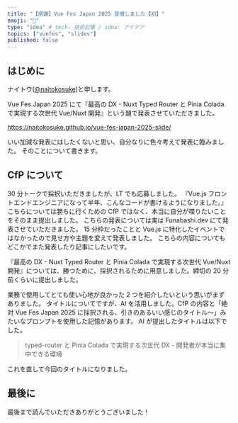 ```yaml
---
title: "【感謝】Vue Fes Japan 2025 登壇しました【初】"
emoji: "📑"
type: "idea" # tech: 技術記事 / idea: アイデア
topics: ["vuefes", "slidev"]
published: false
---
```


## はじめに

ナイトウ([@naitokosuke](https://twitter.com/naitokosuke))と申します。

<!-- textlint-disable ai-writing/no-ai-hype-expressions -->

Vue Fes Japan 2025 にて『最高の DX - Nuxt Typed Router と Pinia Colada で実現する次世代 Vue/Nuxt 開発』という題で発表させていただきました。

<!-- textlint-enable ai-writing/no-ai-hype-expressions -->

https://naitokosuke.github.io/vue-fes-japan-2025-slide/

いい加減な発表にはしたくないと思い、自分なりに色々考えて発表に臨みました。
そのことについて書きます。

## CfP について

30 分トークで採択いただきましたが、LT でも応募しました。
『Vue.js フロントエンドエンジニアになって半年、こんなコードが書けるようになりました。』
こちらについては勝ちに行くための CfP ではなく、本当に自分が喋りたいことをそのまま提出しました。
こちらの発表については実は Funabashi.dev にて発表させていただきました。 15 分枠だったことと Vue.js に特化したイベントではなかったので見せ方や主題を変えて発表しました。
こちらの内容についてもどこかでまた発表したり記事にしたいです。

<!-- textlint-disable ai-writing/no-ai-hype-expressions -->

『最高の DX - Nuxt Typed Router と Pinia Colada で実現する次世代 Vue/Nuxt 開発』については、勝つために、採択されるために用意しました。締切の 20 分前くらいに提出しました。

<!-- textlint-enable ai-writing/no-ai-hype-expressions -->

業務で使用してとても使い心地が良かった 2 つを紹介したいという思いがまずありました。
タイトルについてですが、AI を活用しました。CfP の内容と「絶対 Vue Fes Japan 2025 に採択される、引きのあるいい感じのタイトル〜」みたいなプロンプトを使用した記憶があります。
AI が提出したタイトルは以下でした。

> typed-router と Pinia Colada で実現する次世代 DX - 開発者が本当に集中できる環境

これを直して今回のタイトルになりました。

## 最後に

最後まで読んでいただきありがとうございました！
